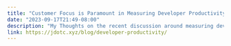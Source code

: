 ```yaml
---
title: "Customer Focus is Paramount in Measuring Developer Productivity"
date: "2023-09-17T21:49-08:00"
description: "My Thoughts on the recent discussion around measuring developer productivity"
link: https://jdotc.xyz/blog/developer-productivity/
---
```

